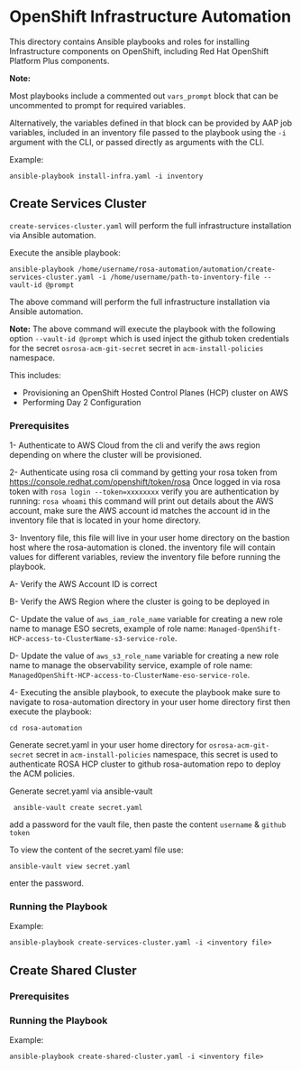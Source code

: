 # OpenShift Infrastructure Automation
This directory contains Ansible playbooks and roles for installing Infrastructure components on OpenShift, including Red Hat OpenShift Platform Plus components.

**Note:**

Most playbooks include a commented out `vars_prompt` block that can be uncommented to prompt for required variables. 

Alternatively, the variables defined in that block can be provided by AAP job variables, included in an inventory file passed to the playbook using the `-i` argument with the CLI, or passed directly as arguments with the CLI.

Example:
```
ansible-playbook install-infra.yaml -i inventory
```

## Create Services Cluster
`create-services-cluster.yaml` will perform the full infrastructure installation via Ansible automation. 

Execute the ansible playbook:

```
ansible-playbook /home/username/rosa-automation/automation/create-services-cluster.yaml -i /home/username/path-to-inventory-file --vault-id @prompt
```

The above command will perform the full infrastructure installation via Ansible automation.


**Note:** The above command will execute the playbook with the following option `--vault-id @prompt` which is used inject the github token credentials for the secret `osrosa-acm-git-secret` secret in `acm-install-policies` namespace.


This includes:
* Provisioning an OpenShift Hosted Control Planes (HCP) cluster on AWS
* Performing Day 2 Configuration

### Prerequisites

1- Authenticate to AWS Cloud from the cli and verify the aws region depending on where the cluster will be provisioned.

2- Authenticate using rosa cli command by getting your rosa token from https://console.redhat.com/openshift/token/rosa 
Once logged in via rosa token with `rosa login --token=xxxxxxxx` verify you are authentication by running: `rosa whoami` this command will print out details about the AWS account, make sure the AWS account id matches the account id in the inventory file that is located in your home directory.

3- Inventory file, this file will live in your user home directory on the bastion host where the rosa-automation is cloned. the inventory file will contain values for different variables, review the inventory file before running the playbook.    

A- Verify the AWS Account ID is correct

B- Verify the AWS Region where the cluster is going to be deployed in

C- Update the value of `aws_iam_role_name` variable for creating a new role name to manage ESO secrets, example of role name: `Managed-OpenShift-HCP-access-to-ClusterName-s3-service-role`.

D- Update the value of `aws_s3_role_name` variable for creating a new role name to manage the observability service, example of role name: `ManagedOpenShift-HCP-access-to-ClusterName-eso-service-role`.

4- Executing the ansible playbook, to execute the playbook make sure to navigate to rosa-automation directory in your user home directory first then execute the playbook:

```
cd rosa-automation
```

Generate secret.yaml in your user home directory for `osrosa-acm-git-secret` secret in `acm-install-policies` namespace, this secret is used to authenticate ROSA HCP cluster to github rosa-automation repo to deploy the ACM policies.

Generate secret.yaml via ansible-vault

```
 ansible-vault create secret.yaml
``` 
add a password for the vault file, then paste the content `username` & `github token`

To view the content of the secret.yaml file use: 

``` 
ansible-vault view secret.yaml
``` 
enter the password.

### Running the Playbook
Example:
```
ansible-playbook create-services-cluster.yaml -i <inventory file>
```

## Create Shared Cluster


### Prerequisites


### Running the Playbook
Example:
```
ansible-playbook create-shared-cluster.yaml -i <inventory file>
```

